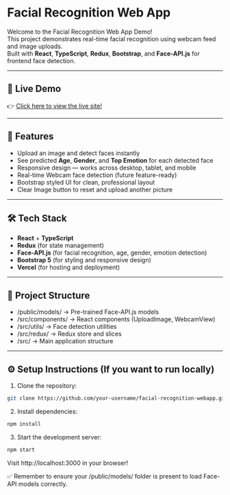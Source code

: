 # Facial Recognition Web App

Welcome to the Facial Recognition Web App Demo!  
This project demonstrates real-time facial recognition using webcam feed and image uploads.  
Built with **React**, **TypeScript**, **Redux**, **Bootstrap**, and **Face-API.js** for frontend face detection.

---

## 🚀 Live Demo

👉 [Click here to view the live site!](https://facial-recognition-deploy-theta.vercel.app)

---

## 📸 Features

- Upload an image and detect faces instantly
- See predicted **Age**, **Gender**, and **Top Emotion** for each detected face
- Responsive design — works across desktop, tablet, and mobile
- Real-time Webcam face detection (future feature-ready)
- Bootstrap styled UI for clean, professional layout
- Clear Image button to reset and upload another picture

---

## 🛠️ Tech Stack

- **React** + **TypeScript**
- **Redux** (for state management)
- **Face-API.js** (for facial recognition, age, gender, emotion detection)
- **Bootstrap 5** (for styling and responsive design)
- **Vercel** (for hosting and deployment)

---

## 📂 Project Structure

- /public/models/ → Pre-trained Face-API.js models
- /src/components/ → React components (UploadImage, WebcamView)
- /src/utils/ → Face detection utilities
- /src/redux/ → Redux store and slices
- /src/ → Main application structure

---

## ⚙️ Setup Instructions (If you want to run locally)

1. Clone the repository:

```bash
git clone https://github.com/your-username/facial-recognition-webapp.git
```

2. Install dependencies:

```bash
npm install
```

3. Start the development server:

```bash
npm start
```

Visit http://localhost:3000 in your browser!

✅ Remember to ensure your /public/models/ folder is present to load Face-API models correctly.
